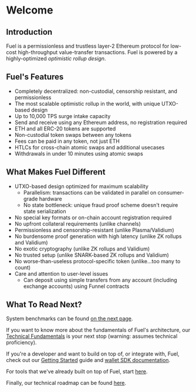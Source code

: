Welcome
===

<!---
[Try out the Fuel testnet live on Rinkeby!](https://network.fuel.sh)
--->

Introduction
---

Fuel is a permissionless and trustless layer-2 Ethereum protocol for low-cost high-throughput value-transfer transactions. Fuel is powered by a highly-optimized _optimistic rollup design_.

Fuel's Features
---

- Completely decentralized: non-custodial, censorship resistant, and permissionless
- The most scalable optimistic rollup in the world, with unique UTXO-based design
- Up to 10,000 TPS surge intake capacity
- Send and receive using any Ethereum address, no registration required
- ETH and all ERC-20 tokens are supported
- Non-custodial token swaps between any tokens
- Fees can be paid in any token, not just ETH
- HTLCs for cross-chain atomic swaps and additional usecases
- Withdrawals in under 10 minutes using atomic swaps

What Makes Fuel Different
---

- UTXO-based design optimized for maximum scalability
    - Parallelism: transactions can be validated in parallel on consumer-grade hardware
    - No state bottleneck: unique fraud proof scheme doesn't require state serialization
- No special key formats or on-chain account registration required
- No upfront collateral requirements (unlike channels)
- Permissionless and censorship-resistant (unlike Plasma/Validium)
- No burdensome proof generation with high latency (unlike ZK rollups and Validium)
- No exotic cryptography (unlike ZK rollups and Validium)
- No trusted setup (unlike SNARK-based ZK rollups and Validium)
- No worse-than-useless protocol-specific token (unlike...too many to count)
- Care and attention to user-level issues
    - Can deposit using simple transfers from any account (including exchange accounts) using Funnel contracts

What To Read Next?
---

System benchmarks can be found [on the next page](2.%20Benchmarks.md).

If you want to know more about the fundamentals of Fuel's architecture, our [Technical Fundamentals](./../3.%20Concepts/0.%20Fundamentals/1.%20Fuel%20Overview.md) is your next stop (warning: assumes technical proficiency).

If you're a developer and want to build on top of, or integrate with, Fuel, check out our [Getting Started](../2.%20Getting%20Started/0.%20Install.md) guide and [wallet SDK documentation](../2.%20SDK/1.%20Wallet.md).

For tools that we've already built on top of Fuel, start [here](../4.%20Tools%20and%20Applications/1.%20Token%20Minting.md).

Finally, our technical roadmap can be found [here](../5.%20Future%20Roadmap/1.%20Planned%20Features.md).
